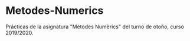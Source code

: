 # Metodes-Numerics
Prácticas de la asignatura "Mètodes Numèrics" del turno de otoño, curso 2019/2020.
